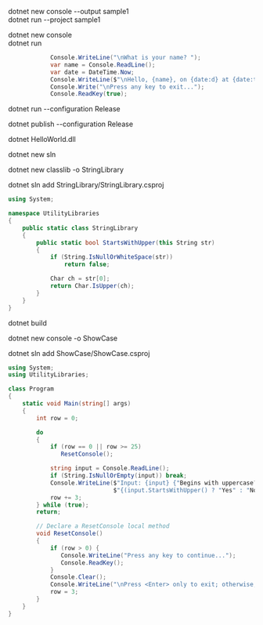 dotnet new console --output sample1   
dotnet run --project sample1   

dotnet new console   
dotnet run   
 
```C#
            Console.WriteLine("\nWhat is your name? ");
            var name = Console.ReadLine();
            var date = DateTime.Now;
            Console.WriteLine($"\nHello, {name}, on {date:d} at {date:t}!");
            Console.Write("\nPress any key to exit...");
            Console.ReadKey(true);
```   

dotnet run --configuration Release   

dotnet publish --configuration Release   

dotnet HelloWorld.dll   


dotnet new sln   

dotnet new classlib -o StringLibrary   

dotnet sln add StringLibrary/StringLibrary.csproj   


```C#
using System;

namespace UtilityLibraries
{
    public static class StringLibrary
    {
        public static bool StartsWithUpper(this String str)
        {
            if (String.IsNullOrWhiteSpace(str))
                return false;

            Char ch = str[0];
            return Char.IsUpper(ch);
        }
    }
}
```   

dotnet build   

dotnet new console -o ShowCase   

dotnet sln add ShowCase/ShowCase.csproj   

```C#
using System;
using UtilityLibraries;

class Program
{
    static void Main(string[] args)
    {
        int row = 0;

        do
        {
            if (row == 0 || row >= 25)
               ResetConsole();

            string input = Console.ReadLine();
            if (String.IsNullOrEmpty(input)) break;
            Console.WriteLine($"Input: {input} {"Begins with uppercase? ",30}: " +
                              $"{(input.StartsWithUpper() ? "Yes" : "No")}\n");
            row += 3;
        } while (true);
        return;

        // Declare a ResetConsole local method
        void ResetConsole()
        {
            if (row > 0) {
               Console.WriteLine("Press any key to continue...");
               Console.ReadKey();
            }
            Console.Clear();
            Console.WriteLine("\nPress <Enter> only to exit; otherwise, enter a string and press <Enter>:\n");
            row = 3;
        }
    }
}
```
